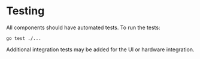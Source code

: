 # Testing

All components should have automated tests. To run the tests:

```
go test ./...
```

Additional integration tests may be added for the UI or hardware integration.

